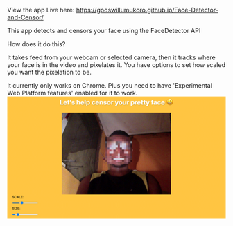 View the app Live here: https://godswillumukoro.github.io/Face-Detector-and-Censor/

This app detects and censors your face using the FaceDetector API

How does it do this?

It takes feed from your webcam or selected camera, then it tracks where your face is in the video and pixelates it. 
You have options to set how scaled you want the pixelation to be.

It currently only works on Chrome. Plus you need to have 'Experimental Web Platform features' enabled for it to work.
![Face Detector and Censor Snapshot](/face-detector.png)
